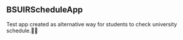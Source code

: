 ## BSUIRScheduleApp

Test app created as alternative way for students to check university schedule.👨‍🎓
